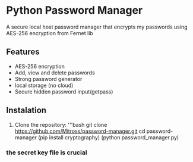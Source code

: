 # Python Password Manager

A secure local host password manager that encrypts my passwords using AES-256 encryption from Fernet lib

## Features 
  - AES-256 encryption
  - Add, view and delete passwords
  - Strong password generator
  - local storage (no cloud)
  - Secure hidden password input(getpass)

## Instalation
  1. Clone the repository:
     '''bash
     git clone https://github.com/Mitross/password-manager.git
     cd password-manager
     (pip install cryptography)
     (python password_manager.py)

### the secret key file is crucial
